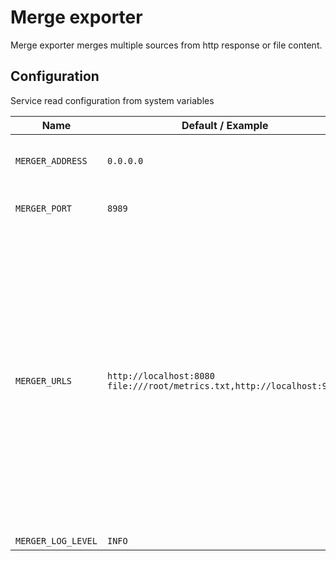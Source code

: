 # Merge exporter

Merge exporter merges multiple sources from http response or file content.

## Configuration

Service read configuration from system variables

| Name               | Default / Example  | Description                                                |
|--------------------|--------------------|------------------------------------------------------------|
| `MERGER_ADDRESS`   | `0.0.0.0`          | Export http server binding address                         |
| `MERGER_PORT`      | `8989`             | Export http endpoint port                                  | 
| `MERGER_URLS`      | `http://localhost:8080 file:///root/metrics.txt,http://localhost:9090` | Merge data source. Source group is separated by whitespace, each source group is executed parallely. Source group can contains multiple source, service read them sequently and return the first success one. |
| `MERGER_LOG_LEVEL` | `INFO`             | Log level                                                  |
